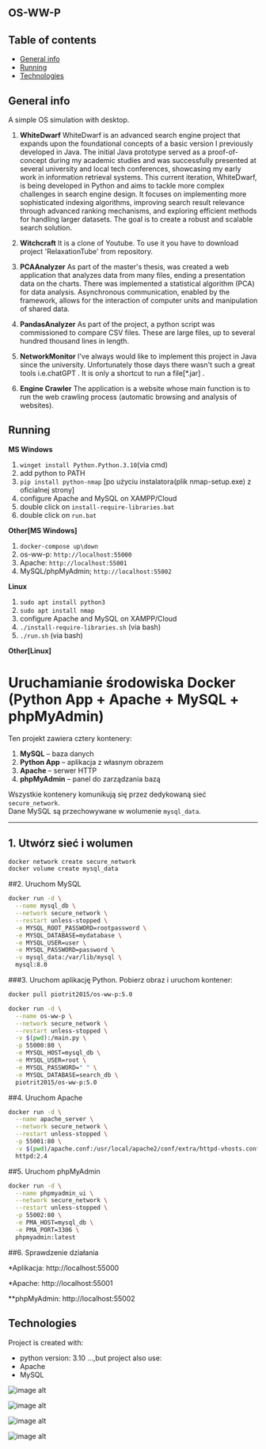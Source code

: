 ## OS-WW-P

## Table of contents
* [General info](#general-info)
* [Running](#running)
* [Technologies](#technologies)

## General info
A simple OS simulation with desktop.

1. **WhiteDwarf**
WhiteDwarf is an advanced search engine project that expands upon the foundational concepts of a basic version I previously developed in Java.
The initial Java prototype served as a proof-of-concept during my academic studies and was successfully presented at several university and 
local tech conferences, showcasing my early work in information retrieval systems.
This current iteration, WhiteDwarf, is being developed in Python and aims to tackle more complex challenges in search engine design. 
It focuses on implementing more sophisticated indexing algorithms, improving search result relevance through advanced ranking mechanisms, 
and exploring efficient methods for handling larger datasets. The goal is to create a robust and scalable search solution.

2. **Witchcraft**
It is a clone of Youtube. To use it you have to download project 'RelaxationTube' from repository.

3. **PCAAnalyzer**
As part of the master's thesis, was created a web application that analyzes data from many files, ending a presentation data on the charts. 
There was implemented a statistical algorithm (PCA) for data analysis. Asynchronous communication, enabled by the framework, 
allows for the interaction of computer units and manipulation of shared data.

3. **PandasAnalyzer**
As part of the project, a python script was commissioned to compare CSV files. These are large files, up to several hundred thousand lines 
in length.

4. **NetworkMonitor**
I've always would like to implement this project in Java since the university. Unfortunately those days there wasn't such a great 
tools i.e.chatGPT . It is only a shortcut to run a file[*.jar] . 

5. **Engine Crawler**
The application is a website whose main function is to run the web crawling process (automatic browsing and analysis of websites).



## Running

**MS Windows**

1. `winget install Python.Python.3.10`(via cmd)
2. add python to PATH
3. `pip install python-nmap` [po użyciu instalatora(plik nmap-setup.exe) z oficialnej strony]
4. configure Apache and MySQL on XAMPP/Cloud
5. double click on `install-require-libraries.bat`
6. double click on `run.bat`

**Other[MS Windows]**

1. `docker-compose up\down`
2. os-ww-p: `http://localhost:55000`
3. Apache: `http://localhost:55001`
4. MySQL/phpMyAdmin; `http://localhost:55002`

**Linux**

1. `sudo apt install python3`
2. `sudo apt install nmap`
3. configure Apache and MySQL on XAMPP/Cloud
4. `./install-require-libraries.sh` (via bash)
5. `./run.sh` (via bash)

**Other[Linux]**

# Uruchamianie środowiska Docker (Python App + Apache + MySQL + phpMyAdmin)

Ten projekt zawiera cztery kontenery:  
1. **MySQL** – baza danych  
2. **Python App** – aplikacja z własnym obrazem  
3. **Apache** – serwer HTTP  
4. **phpMyAdmin** – panel do zarządzania bazą  

Wszystkie kontenery komunikują się przez dedykowaną sieć `secure_network`.  
Dane MySQL są przechowywane w wolumenie `mysql_data`.  

---

## 1. Utwórz sieć i wolumen

```bash
docker network create secure_network
docker volume create mysql_data
```

##2. Uruchom MySQL

```bash
docker run -d \
  --name mysql_db \
  --network secure_network \
  --restart unless-stopped \
  -e MYSQL_ROOT_PASSWORD=rootpassword \
  -e MYSQL_DATABASE=mydatabase \
  -e MYSQL_USER=user \
  -e MYSQL_PASSWORD=password \
  -v mysql_data:/var/lib/mysql \
  mysql:8.0
```

###3. Uruchom aplikację Python. Pobierz obraz i uruchom kontener:

```bash
docker pull piotrit2015/os-ww-p:5.0

docker run -d \
  --name os-ww-p \
  --network secure_network \
  --restart unless-stopped \
  -v $(pwd):/main.py \
  -p 55000:80 \
  -e MYSQL_HOST=mysql_db \
  -e MYSQL_USER=root \
  -e MYSQL_PASSWORD=" " \
  -e MYSQL_DATABASE=search_db \
  piotrit2015/os-ww-p:5.0
```

##4. Uruchom Apache

```bash
docker run -d \
  --name apache_server \
  --network secure_network \
  --restart unless-stopped \
  -p 55001:80 \
  -v $(pwd)/apache.conf:/usr/local/apache2/conf/extra/httpd-vhosts.conf \
  httpd:2.4
```
  
##5. Uruchom phpMyAdmin

```bash
docker run -d \
  --name phpmyadmin_ui \
  --network secure_network \
  --restart unless-stopped \
  -p 55002:80 \
  -e PMA_HOST=mysql_db \
  -e PMA_PORT=3306 \
  phpmyadmin:latest
 ```
  
##6. Sprawdzenie działania

*Aplikacja: http://localhost:55000

*Apache: http://localhost:55001

**phpMyAdmin: http://localhost:55002




	
## Technologies
Project is created with:
* python version: 3.10
...,but project also use:
* Apache
* MySQL

![image alt](https://github.com/PiotrIT2015/OS-WW-P/blob/master/screenshot.jpeg?raw=true)

![image alt](https://github.com/PiotrIT2015/OS-WW-P/blob/master/screenshot-2.jpeg?raw=true)

![image alt](https://github.com/PiotrIT2015/OS-WW-P/blob/master/screenshot-3-pca.jpeg?raw=true)

![image alt]( https://github.com/PiotrIT2015/OS-WW-P/blob/master/screenshot-4-nmap.jpeg?raw=true )


